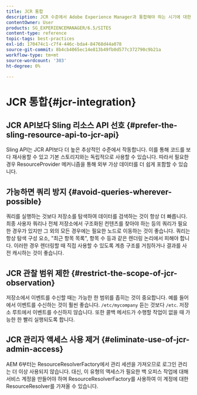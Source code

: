 ```yaml
---
title: JCR 통합
description: JCR 수준에서 Adobe Experience Manager과 통합해야 하는 시기에 대한 몇 가지 팁을 알아봅니다.
contentOwner: User
products: SG_EXPERIENCEMANAGER/6.5/SITES
content-type: reference
topic-tags: best-practices
exl-id: 170474c1-c7f4-446c-bda4-84768d44a078
source-git-commit: 8b4cb4065ec14e813b49fb0d577c372790c9b21a
workflow-type: tm+mt
source-wordcount: '303'
ht-degree: 0%

---
```


# JCR 통합{#jcr-integration}

## JCR API보다 Sling 리소스 API 선호 {#prefer-the-sling-resource-api-to-jcr-api}

Sling API는 JCR API보다 더 높은 추상적인 수준에서 작동합니다. 이를 통해 코드를 보다 재사용할 수 있고 기본 스토리지와는 독립적으로 사용할 수 있습니다. 따라서 필요한 경우 ResourceProvider 메커니즘을 통해 외부 가상 데이터를 더 쉽게 포함할 수 있습니다.

## 가능하면 쿼리 방지 {#avoid-queries-wherever-possible}

쿼리를 실행하는 것보다 저장소를 탐색하여 데이터를 검색하는 것이 항상 더 빠릅니다. 최종 사용자 쿼리나 전체 저장소에서 구조화된 컨텐츠를 찾아야 하는 등의 쿼리가 필요한 경우가 있지만 그 외의 모든 경우에는 필요한 노드로 이동하는 것이 좋습니다. 쿼리는 항상 탐색 구성 요소, &quot;최근 항목 목록&quot;, 항목 수 등과 같은 렌더링 논리에서 피해야 합니다. 이러한 경우 렌더링할 때 직접 사용할 수 있도록 계층 구조를 거침하거나 결과를 사전 캐시하는 것이 좋습니다.

## JCR 관찰 범위 제한 {#restrict-the-scope-of-jcr-observation}

저장소에서 이벤트를 수신할 때는 가능한 한 범위를 좁히는 것이 중요합니다. 예를 들어에서 이벤트를 수신하는 것이 훨씬 좋습니다. `/etc/mycompany` 듣는 것보다 `/etc`. 저장소 루트에서 이벤트를 수신하지 않습니다. 또한 콜백 메서드가 수행할 작업이 없을 때 가능한 한 빨리 실행되도록 합니다.

## JCR 관리자 액세스 사용 제거 {#eliminate-use-of-jcr-admin-access}

AEM 6부터는 ResourceResolverFactory에서 관리 세션을 가져오므로 로그인 관리는 더 이상 사용되지 않습니다. 대신, 이 유형의 액세스가 필요한 백 오피스 작업에 대해 서비스 계정을 만들어야 하며 ResourceResolverFactory를 사용하여 이 계정에 대한 ResourceResolver를 가져올 수 있습니다.
